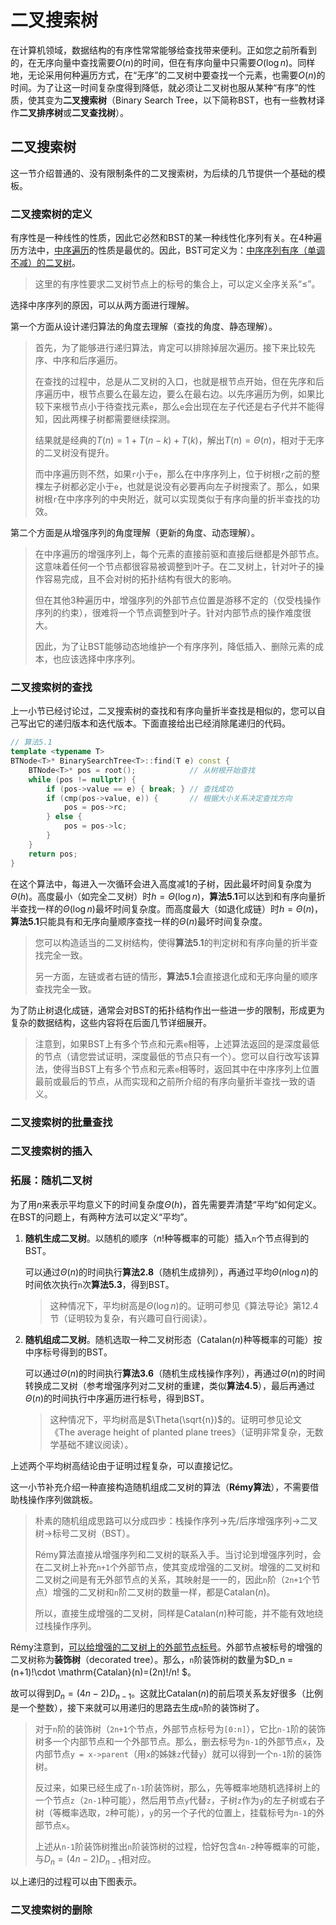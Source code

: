 # 二叉搜索树

在计算机领域，数据结构的有序性常常能够给查找带来便利。正如您之前所看到的，在无序向量中查找需要$O(n)$的时间，但在有序向量中只需要$O(\log n)$。同样地，无论采用何种遍历方式，在“无序”的二叉树中要查找一个元素，也需要$O(n)$的时间。为了让这一时间复杂度得到降低，就必须让二叉树也服从某种“有序”的性质，使其变为**二叉搜索树**（Binary Search Tree，以下简称BST，也有一些教材译作**二叉排序树**或**二叉查找树**）。

## 二叉搜索树

这一节介绍普通的、没有限制条件的二叉搜索树，为后续的几节提供一个基础的模板。

### 二叉搜索树的定义

有序性是一种线性的性质，因此它必然和BST的某一种线性化序列有关。在4种遍历方法中，<u>中序遍历</u>的性质是最优的。因此，BST可定义为：<u>中序序列有序（单调不减）的二叉树</u>。

> 这里的有序性要求二叉树节点上的标号的集合上，可以定义全序关系“$\le$”。

选择中序序列的原因，可以从两方面进行理解。

第一个方面从设计递归算法的角度去理解（查找的角度、静态理解）。

> 首先，为了能够进行递归算法，肯定可以排除掉层次遍历。接下来比较先序、中序和后序遍历。
>
> 在查找的过程中，总是从二叉树的入口，也就是根节点开始，但在先序和后序遍历中，根节点要么在最左边，要么在最右边。以先序遍历为例，如果比较下来根节点小于待查找元素`e`，那么`e`会出现在左子代还是右子代并不能得知，因此两棵子树都需要继续探测。
>
> 结果就是经典的$T(n) = 1 + T(n-k) + T(k)$，解出$T(n) =\Theta                                 (n)$，相对于无序的二叉树没有提升。
>
> 而中序遍历则不然，如果`r`小于`e`，那么在中序序列上，位于树根`r`之前的整棵左子树都必定小于`e`，也就是说没有必要再向左子树搜索了。那么，如果树根`r`在中序序列的中央附近，就可以实现类似于有序向量的折半查找的功效。

第二个方面是从增强序列的角度理解（更新的角度、动态理解）。

> 在中序遍历的增强序列上，每个元素的直接前驱和直接后继都是外部节点。这意味着任何一个节点都很容易被调整到叶子。在二叉树上，针对叶子的操作容易完成，且不会对树的拓扑结构有很大的影响。
>
> 但在其他3种遍历中，增强序列的外部节点位置是游移不定的（仅受栈操作序列的约束），很难将一个节点调整到叶子。针对内部节点的操作难度很大。
>
> 因此，为了让BST能够动态地维护一个有序序列，降低插入、删除元素的成本，也应该选择中序序列。

### 二叉搜索树的查找

上一小节已经讨论过，二叉搜索树的查找和有序向量折半查找是相似的，您可以自己写出它的递归版本和迭代版本。下面直接给出已经消除尾递归的代码。

```c++
// 算法5.1
template <typename T>
BTNode<T>* BinarySearchTree<T>::find(T e) const {
    BTNode<T>* pos = root();            // 从树根开始查找
    while (pos != nullptr) { 
        if (pos->value == e) { break; } // 查找成功
        if (cmp(pos->value, e)) {       // 根据大小关系决定查找方向
            pos = pos->rc;
        } else {
            pos = pos->lc;
        }
    }
    return pos;
}
```

在这个算法中，每进入一次循环会进入高度减1的子树，因此最坏时间复杂度为$\Theta(h)$。高度最小（如完全二叉树）时$h=\Theta(\log n)$，**算法5.1**可以达到和有序向量折半查找一样的$\Theta(\log n)$最坏时间复杂度。而高度最大（如退化成链）时$h=\Theta(n)$，**算法5.1**只能具有和无序向量顺序查找一样的$\Theta(n)$最坏时间复杂度。

> 您可以构造适当的二叉树结构，使得**算法5.1**的判定树和有序向量的折半查找完全一致。
>
> 另一方面，左链或者右链的情形，**算法5.1**会直接退化成和无序向量的顺序查找完全一致。

为了防止树退化成链，通常会对BST的拓扑结构作出一些进一步的限制，形成更为复杂的数据结构，这些内容将在后面几节详细展开。

> 注意到，如果BST上有多个节点和元素`e`相等，上述算法返回的是深度最低的节点（请您尝试证明，深度最低的节点只有一个）。您可以自行改写该算法，使得当BST上有多个节点和元素`e`相等时，返回其中在中序序列上位置最前或最后的节点，从而实现和之前所介绍的有序向量折半查找一致的语义。

### 二叉搜索树的批量查找

### 二叉搜索树的插入

### 拓展：随机二叉树

为了用$n$来表示平均意义下的时间复杂度$\Theta(h)$，首先需要弄清楚“平均”如何定义。在BST的问题上，有两种方法可以定义“平均”。

1. **随机生成二叉树**。以随机的顺序（$n!$种等概率的可能）插入`n`个节点得到的BST。

   可以通过$\Theta(n)$的时间执行**算法2.8**（随机生成排列），再通过平均$\Theta(n\log n)$的时间依次执行`n`次**算法5.3**，得到BST。

   > 这种情况下，平均树高是$\Theta(\log n)$的。证明可参见《算法导论》第12.4节（证明较为复杂，有兴趣可自行阅读）。

2. **随机组成二叉树**。随机选取一种二叉树形态（$\mathrm{Catalan}(n)$种等概率的可能）按中序标号得到的BST。

   可以通过$\Theta(n)$的时间执行**算法3.6**（随机生成栈操作序列），再通过$\Theta(n)$的时间转换成二叉树（参考增强序列对二叉树的重建，类似**算法4.5**），最后再通过$\Theta(n)$的时间执行中序遍历进行标号，得到BST。

   > 这种情况下，平均树高是$\Theta(\sqrt{n})$的。证明可参见论文《The average height of planted plane trees》（证明非常复杂，无数学基础不建议阅读）。

上述两个平均树高结论由于证明过程复杂，可以直接记忆。

这一小节补充介绍一种直接构造随机组成二叉树的算法（**Rémy算法**），不需要借助栈操作序列做跳板。

>  朴素的随机组成思路可以分成四步：栈操作序列→先/后序增强序列→二叉树→标号二叉树（BST）。
>
> Rémy算法直接从增强序列和二叉树的联系入手。当讨论到增强序列时，会在二叉树上补充`n+1`个外部节点，使其变成增强的二叉树。增强的二叉树和二叉树之间是有无外部节点的关系，其映射是一一的，因此`n`阶（`2n+1`个节点）增强的二叉树和`n`阶二叉树的数量一样，都是$\mathrm{Catalan}(n)$。
>
> 所以，直接生成增强的二叉树，同样是$\mathrm{Catalan}(n)$种可能，并不能有效地绕过栈操作序列。

Rémy注意到，<u>可以给增强的二叉树上的外部节点标号</u>。外部节点被标号的增强的二叉树称为**装饰树**（decorated tree）。那么，`n`阶装饰树的数量为$D_n =(n+1)!\cdot \mathrm{Catalan}(n)=(2n)!/n! $。

故可以得到$D_n = (4n-2)D_{n-1}$。这就比$\mathrm{Catalan}(n)$的前后项关系友好很多（比例是一个整数），接下来就可以用递归的思路去生成`n`阶的装饰树了。

> 对于`n`阶的装饰树（`2n+1`个节点，外部节点标号为`[0:n]`），它比`n-1`阶的装饰树多一个内部节点和一个外部节点。那么，删去标号为`n-1`的外部节点`x`，及内部节点`y = x->parent`（用`x`的姊妹`z`代替`y`）就可以得到一个`n-1`阶的装饰树。
>
> 反过来，如果已经生成了`n-1`阶装饰树，那么，先等概率地随机选择树上的一个节点`z`（`2n-1`种可能），然后用节点`y`代替`z`，子树`z`作为`y`的左子树或右子树（等概率选取，`2`种可能），`y`的另一个子代的位置上，挂载标号为`n-1`的外部节点`x`。
>
> 上述从`n-1`阶装饰树推出`n`阶装饰树的过程，恰好包含`4n-2`种等概率的可能，与$D_n = (4n-2)D_{n-1}$相对应。

以上递归的过程可以由下图表示。

### 二叉搜索树的删除

